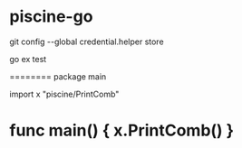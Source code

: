 # piscine-go

git config --global credential.helper store



go ex test 

========
package main

import x "piscine/PrintComb"

func main() {
	x.PrintComb()
}
========
						